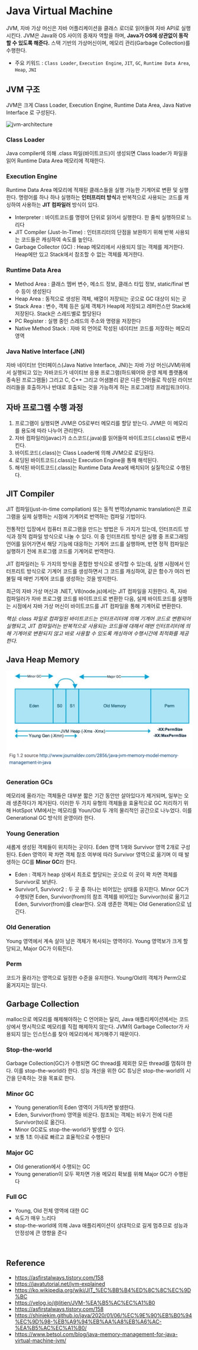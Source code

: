 # Java Virtual Machine

JVM, 자바 가상 머신은 자바 어플리케이션을 클래스 로더로 읽어들여 자바 API로 실행시킨다.
JVM은 Java와 OS 사이의 중재자 역할을 하며,  **Java가 OS에 상관없이 동작할 수 있도록 해준다.**
스택 기반의 가상머신이며, 메모리 관리(Garbage Collection)를 수행한다.

- 주요 키워드 :  ```Class Loader```, ```Execution Engine```, ```JIT```, ```GC```,  ```Runtime Data Area```, ```Heap```,  ```JNI``` 


## JVM 구조

JVM은 크게 Class Loader, Execution Engine, Runtime Data Area, Java Native Interface 로 구성된다.

![jvm-architecture](img/jvm-architecture.png)


### Class Loader

Java compiler에 의해 .class 파일(바이트코드)이 생성되면 Class loader가 파일을 읽어 Runtime Data Area 메모리에 적재한다.



### Execution Engine

Runtime Data Area 메모리에 적재된 클래스들을 실행 가능한 기계어로 변환 및 실행한다. 명령어를 하나 하나 실행하는 **인터프리터 방식**과 반복적으로 사용되는 코드를 캐싱하여 사용하는 **JIT 컴파일러** 방식이 있다. 

- Interpreter : 바이트코드를 명령어 단위로 읽어서 실행한다. 한 줄씩 실행하므로 느리다
- JIT Compiler (Just-In-Time) : 인터프리터의 단점을 보완하기 위해 반복 사용되는 코드들은 캐싱하여 속도를 높인다.
- Garbage Collector (GC) : Heap 메모리에서 사용되지 않는 객체를 제거한다. Heap에만 있고 Stack에서 참조할 수 없는 객체를 제거한다.



### Runtime Data Area

- Method Area : 클래스 멤버 변수, 메소드 정보, 클래스 타입 정보, static/final 변수 등이 생성된다
- Heap Area : 동적으로 생성된 객체, 배열이 저장되는 곳으로 GC 대상이 되는 곳
- Stack Area : 변수, 객체 등은 실제 객체가 Heap에 저장되고 레퍼런스만 Stack에 저장된다. Stack은 스레드별로 할당된다
- PC Register : 실행 중인 스레드의 주소와 명령을 저장한다
- Native Method Stack : 자바 외 언어로 작성된 네이티브 코드를 저장하는 메모리 영역



### Java Native Interface (JNI)

자바 네이티브 인터페이스(Java Native Interface, JNI)는 자바 가상 머신(JVM)위에서 실행되고 있는 자바코드가 네이티브 응용 프로그램(하드웨어와 운영 체제 플랫폼에 종속된 프로그램들) 그리고 C, C++ 그리고 어샘블리 같은 다른 언어들로 작성된 라이브러리들을 호출하거나 반대로 호출되는 것을 가능하게 하는 프로그래밍 프레임워크이다.



## 자바 프로그램 수행 과정
1. 프로그램이 실행되면 JVM은 OS로부터 메모리를 할당 받는다. JVM은 이 메모리를 용도에 따라 나누어 관리한다.
2. 자바 컴파일러(javac)가 소스코드(.java)를 읽어들여 바이트코드(.class)로 변환시킨다.
3. 바이트코드(.class)는 Class Loader에 의해 JVM으로 로딩된다.
4. 로딩된 바이트코드(.class)는 Execution Engine을 통해 해석된다.
5. 해석된 바이트코드(.class)는 Runtime Data Area에 배치되어 실질적으로 수행된다.



## JIT Compiler
JIT 컴파일(just-in-time compilation) 또는 동적 번역(dynamic translation)은 프로그램을 실제 실행하는 시점에 기계어로 번역하는 컴파일 기법이다.

전통적인 입장에서 컴퓨터 프로그램을 만드는 방법은 두 가지가 있는데, 인터프리트 방식과 정적 컴파일 방식으로 나눌 수 있다. 이 중 인터프리트 방식은 실행 중 프로그래밍 언어를 읽어가면서 해당 기능에 대응하는 기계어 코드를 실행하며, 반면 정적 컴파일은 실행하기 전에 프로그램 코드를 기계어로 번역한다.

JIT 컴파일러는 두 가지의 방식을 혼합한 방식으로 생각할 수 있는데, 실행 시점에서 인터프리트 방식으로 기계어 코드를 생성하면서 그 코드를 캐싱하여, 같은 함수가 여러 번 불릴 때 매번 기계어 코드를 생성하는 것을 방지한다.

최근의 자바 가상 머신과 .NET, V8(node.js)에서는 JIT 컴파일을 지원한다. 즉, 자바 컴파일러가 자바 프로그램 코드를 바이트코드로 변환한 다음, 실제 바이트코드를 실행하는 시점에서 자바 가상 머신이 바이트코드를 JIT 컴파일을 통해 기계어로 변환한다.

*핵심: class 파일로 컴파일된 바이트코드는 인터프리터에 의해 기계어 코드로 변환되어 실행되고, JIT 컴파일러는 반복적으로 사용되는 코드들에 대해서 매번 인터프리터에 의해 기계어로 변환되지 않고 바로 사용할 수 있도록 캐싱하여 수행시간에 최적화를 제공한다.*



## Java Heap Memory

![java_heap_architectur](img/JVM-memory-structure2.png)

### Generation GCs
메모리에 올라가는 객체들은 대부분 짧은 기간 동안만 살아있다가 제거되며, 일부는 오래 생존하다가 제거된다. 이러한 두 가지 유형의 객체들을 효율적으로 GC 처리하기 위해 HotSpot VM에서는 메모리를 Youn/Old 두 개의 물리적인 공간으로 나누었다. 이를 Generational GC 방식의 운영이라 한다.

### Young Generation
새롭게 생성된 객체들이 위치하는 곳이다. Eden 영역 1개와 Survivor 영역 2개로 구성된다. Eden 영역이 꽉 차면 객체 참조 여부에 따라 Survivor 영역으로 옮기며 이 때 발생하는 GC를 **Minor GC**라 한다.
- Eden : 객체가 heap 상에서 최초로 할당되는 곳으로 이 곳이 꽉 차면 객체를 Survivor로 보낸다.
- Survivor1, Survivor2 : 두 곳 중 하나는 비어있는 상태를 유지한다. Minor GC가 수행되면 Eden, Survivor(from)의 참조 객체를 비어있는 Survivor(to)로 옮기고 Eden, Survivor(from)를 clear한다. 오래 생존한 객체는 Old Generation으로 넘긴다.

### Old Generation
Young 영역에서 계속 살아 남은 객체가 복사되는 영역이다. Young 영역보가 크게 할당되고, Major GC가 이뤄진다.

### Perm
코드가 올라가는 영역으로 일정한 수준을 유지한다. Young/Old의 객체가 Perm으로 옮겨지지는 않는다.


## Garbage Collection
malloc으로 메모리를 해제해야하는 C 언어와는 달리, Java 애플리케이션에서는 코드 상에서 명시적으로 메모리를 직접 해제하지 않는다. JVM의 Garbage Collector가 사용되지 않는 인스턴스를 찾아 메모리에서 제거해주기 때문이다.

### Stop-the-world
Garbage Collection(GC)가 수행되면 GC thread를 제외한 모든 thread를 멈춰야 한다. 이를 stop-the-world라 한다. 성능 개선을 위한 GC 튜닝은 stop-the-world의 시간을 단축하는 것을 목표로 한다.

### Minor GC
- Young generation의 Eden 영역이 가득차면 발생한다.
- Eden, Survivor(from) 영역을 비운다. 참조되는 객체는 비우기 전에 다른 Survivor(to)로 옮긴다.
- Minor GC로도 stop-the-world가 발생할 수 있다.
- 보통 1초 이내로 빠르고 효율적으로 수행된다

### Major GC
- Old generation에서 수행되는 GC
- Young generation이 모두 꽉차면 가용 메모리 확보를 위해 Major GC가 수행된다

### Full GC
- Young, Old 전체 영역에 대한 GC
- 속도가 매우 느리다
- stop-the-world에 의해 Java 애플리케이션이 상대적으로 길게 멈추므로 성능과 안정성에 큰 영향을 준다



<br>


## Reference
- https://asfirstalways.tistory.com/158
- https://javatutorial.net/jvm-explained
- https://ko.wikipedia.org/wiki/JIT_%EC%BB%B4%ED%8C%8C%EC%9D%BC
- https://velog.io/@litien/JVM-%EA%B5%AC%EC%A1%B0
- https://asfirstalways.tistory.com/158
- https://shinjekim.github.io/java/2020/01/06/%EC%9E%90%EB%B0%94%EC%9D%98-%EB%A9%94%EB%AA%A8%EB%A6%AC-%EA%B5%AC%EC%A1%B0/
- https://www.betsol.com/blog/java-memory-management-for-java-virtual-machine-jvm/
